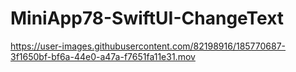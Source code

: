 # MiniApp78-SwiftUI-ChangeText

https://user-images.githubusercontent.com/82198916/185770687-3f1650bf-bf6a-44e0-a47a-f7651fa11e31.mov

